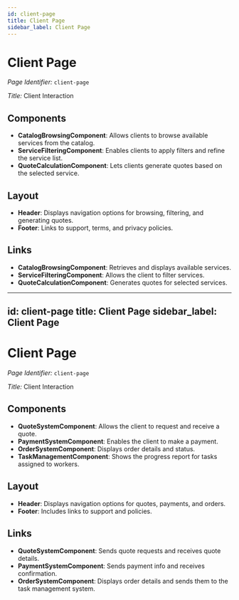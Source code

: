```yaml
---
id: client-page
title: Client Page
sidebar_label: Client Page
---
```


# Client Page

*Page Identifier:* `client-page`

*Title:* Client Interaction

## Components
- **CatalogBrowsingComponent**: Allows clients to browse available services from the catalog.
- **ServiceFilteringComponent**: Enables clients to apply filters and refine the service list.
- **QuoteCalculationComponent**: Lets clients generate quotes based on the selected service.

## Layout
- **Header**: Displays navigation options for browsing, filtering, and generating quotes.
- **Footer**: Links to support, terms, and privacy policies.

## Links
- **CatalogBrowsingComponent**: Retrieves and displays available services.
- **ServiceFilteringComponent**: Allows the client to filter services.
- **QuoteCalculationComponent**: Generates quotes for selected services.


---
id: client-page
title: Client Page
sidebar_label: Client Page
---

# Client Page

*Page Identifier:* `client-page`

*Title:* Client Interaction

## Components
- **QuoteSystemComponent**: Allows the client to request and receive a quote.
- **PaymentSystemComponent**: Enables the client to make a payment.
- **OrderSystemComponent**: Displays order details and status.
- **TaskManagementComponent**: Shows the progress report for tasks assigned to workers.

## Layout
- **Header**: Displays navigation options for quotes, payments, and orders.
- **Footer**: Includes links to support and policies.

## Links
- **QuoteSystemComponent**: Sends quote requests and receives quote details.
- **PaymentSystemComponent**: Sends payment info and receives confirmation.
- **OrderSystemComponent**: Displays order details and sends them to the task management system.
